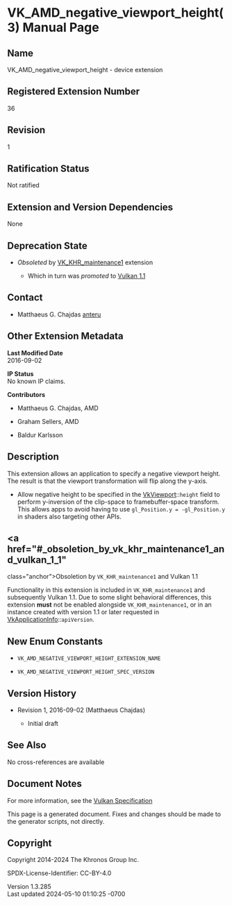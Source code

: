 # VK_AMD_negative_viewport_height(3) Manual Page

## Name

VK_AMD_negative_viewport_height - device extension



## <a href="#_registered_extension_number" class="anchor"></a>Registered Extension Number

36

## <a href="#_revision" class="anchor"></a>Revision

1

## <a href="#_ratification_status" class="anchor"></a>Ratification Status

Not ratified

## <a href="#_extension_and_version_dependencies" class="anchor"></a>Extension and Version Dependencies

None

## <a href="#_deprecation_state" class="anchor"></a>Deprecation State

- *Obsoleted* by [VK_KHR_maintenance1](https://registry.khronos.org/vulkan/specs/1.3-extensions/man/html/VK_KHR_maintenance1.html)
  extension

  - Which in turn was *promoted* to <a
    href="https://registry.khronos.org/vulkan/specs/1.3-extensions/html/vkspec.html#versions-1.1-promotions"
    target="_blank" rel="noopener">Vulkan 1.1</a>

## <a href="#_contact" class="anchor"></a>Contact

- Matthaeus G. Chajdas <a
  href="https://github.com/KhronosGroup/Vulkan-Docs/issues/new?body=%5BVK_AMD_negative_viewport_height%5D%20@anteru%0A*Here%20describe%20the%20issue%20or%20question%20you%20have%20about%20the%20VK_AMD_negative_viewport_height%20extension*"
  target="_blank" rel="nofollow noopener"><em></em>anteru</a>

## <a href="#_other_extension_metadata" class="anchor"></a>Other Extension Metadata

**Last Modified Date**  
2016-09-02

**IP Status**  
No known IP claims.

**Contributors**  
- Matthaeus G. Chajdas, AMD

- Graham Sellers, AMD

- Baldur Karlsson

## <a href="#_description" class="anchor"></a>Description

This extension allows an application to specify a negative viewport
height. The result is that the viewport transformation will flip along
the y-axis.

- Allow negative height to be specified in the
  [VkViewport](https://registry.khronos.org/vulkan/specs/1.3-extensions/man/html/VkViewport.html)::`height` field to perform y-inversion
  of the clip-space to framebuffer-space transform. This allows apps to
  avoid having to use `gl_Position.y = -gl_Position.y` in shaders also
  targeting other APIs.

## <a href="#_obsoletion_by_vk_khr_maintenance1_and_vulkan_1_1"
class="anchor"></a>Obsoletion by `VK_KHR_maintenance1` and Vulkan 1.1

Functionality in this extension is included in `VK_KHR_maintenance1` and
subsequently Vulkan 1.1. Due to some slight behavioral differences, this
extension **must** not be enabled alongside `VK_KHR_maintenance1`, or in
an instance created with version 1.1 or later requested in
[VkApplicationInfo](https://registry.khronos.org/vulkan/specs/1.3-extensions/man/html/VkApplicationInfo.html)::`apiVersion`.

## <a href="#_new_enum_constants" class="anchor"></a>New Enum Constants

- `VK_AMD_NEGATIVE_VIEWPORT_HEIGHT_EXTENSION_NAME`

- `VK_AMD_NEGATIVE_VIEWPORT_HEIGHT_SPEC_VERSION`

## <a href="#_version_history" class="anchor"></a>Version History

- Revision 1, 2016-09-02 (Matthaeus Chajdas)

  - Initial draft

## <a href="#_see_also" class="anchor"></a>See Also

No cross-references are available

## <a href="#_document_notes" class="anchor"></a>Document Notes

For more information, see the <a
href="https://registry.khronos.org/vulkan/specs/1.3-extensions/html/vkspec.html#VK_AMD_negative_viewport_height"
target="_blank" rel="noopener">Vulkan Specification</a>

This page is a generated document. Fixes and changes should be made to
the generator scripts, not directly.

## <a href="#_copyright" class="anchor"></a>Copyright

Copyright 2014-2024 The Khronos Group Inc.

SPDX-License-Identifier: CC-BY-4.0

Version 1.3.285  
Last updated 2024-05-10 01:10:25 -0700
